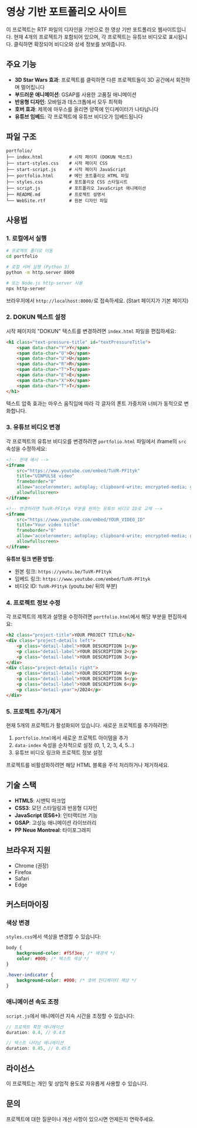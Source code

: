 # 영상 기반 포트폴리오 사이트

이 프로젝트는 RTF 파일의 디자인을 기반으로 한 영상 기반 포트폴리오 웹사이트입니다. 현재 4개의 프로젝트가 포함되어 있으며, 각 프로젝트는 유튜브 비디오로 표시됩니다. 클릭하면 확장되어 비디오와 상세 정보를 보여줍니다.

## 주요 기능

- **3D Star Wars 효과**: 프로젝트를 클릭하면 다른 프로젝트들이 3D 공간에서 회전하며 멀어집니다
- **부드러운 애니메이션**: GSAP를 사용한 고품질 애니메이션
- **반응형 디자인**: 모바일과 데스크톱에서 모두 최적화
- **호버 효과**: 제목에 마우스를 올리면 양쪽에 인디케이터가 나타납니다
- **유튜브 임베드**: 각 프로젝트에 유튜브 비디오가 임베드됩니다

## 파일 구조

```
portfolio/
├── index.html          # 시작 페이지 (DOKUN 텍스트)
├── start-styles.css    # 시작 페이지 CSS
├── start-script.js     # 시작 페이지 JavaScript
├── portfolio.html      # 메인 포트폴리오 HTML 파일
├── styles.css          # 포트폴리오 CSS 스타일시트
├── script.js           # 포트폴리오 JavaScript 애니메이션
├── README.md           # 프로젝트 설명서
└── WebSite.rtf         # 원본 디자인 파일
```

## 사용법

### 1. 로컬에서 실행

```bash
# 프로젝트 폴더로 이동
cd portfolio

# 로컬 서버 실행 (Python 3)
python -m http.server 8000

# 또는 Node.js http-server 사용
npx http-server
```

브라우저에서 `http://localhost:8000/`로 접속하세요. (Start 페이지가 기본 페이지)

### 2. DOKUN 텍스트 설정

시작 페이지의 "DOKUN" 텍스트를 변경하려면 `index.html` 파일을 편집하세요:

```html
<h1 class="text-pressure-title" id="textPressureTitle">
    <span data-char="Y">Y</span>
    <span data-char="O">O</span>
    <span data-char="U">U</span>
    <span data-char="R">R</span>
    <span data-char="T">T</span>
    <span data-char="E">E</span>
    <span data-char="X">X</span>
    <span data-char="T">T</span>
</h1>
```

텍스트 압축 효과는 마우스 움직임에 따라 각 글자의 폰트 가중치와 너비가 동적으로 변화합니다.

### 3. 유튜브 비디오 변경

각 프로젝트의 유튜브 비디오를 변경하려면 `portfolio.html` 파일에서 iframe의 `src` 속성을 수정하세요:

```html
<!-- 현재 예시 -->
<iframe 
    src="https://www.youtube.com/embed/TuVR-PF1tyk" 
    title="UINPULSE video"
    frameborder="0" 
    allow="accelerometer; autoplay; clipboard-write; encrypted-media; gyroscope; picture-in-picture" 
    allowfullscreen>
</iframe>

<!-- 변경하려면 TuVR-PF1tyk 부분을 원하는 유튜브 비디오 ID로 교체 -->
<iframe 
    src="https://www.youtube.com/embed/YOUR_VIDEO_ID" 
    title="Your video title"
    frameborder="0" 
    allow="accelerometer; autoplay; clipboard-write; encrypted-media; gyroscope; picture-in-picture" 
    allowfullscreen>
</iframe>
```

**유튜브 링크 변환 방법:**
- 원본 링크: `https://youtu.be/TuVR-PF1tyk`
- 임베드 링크: `https://www.youtube.com/embed/TuVR-PF1tyk`
- 비디오 ID: `TuVR-PF1tyk` (youtu.be/ 뒤의 부분)

### 4. 프로젝트 정보 수정

각 프로젝트의 제목과 설명을 수정하려면 `portfolio.html`에서 해당 부분을 편집하세요:

```html
<h2 class="project-title">YOUR PROJECT TITLE</h2>
<div class="project-details left">
    <p class="detail-label">YOUR DESCRIPTION 1</p>
    <p class="detail-label">YOUR DESCRIPTION 2</p>
    <p class="detail-label">YOUR DESCRIPTION 3</p>
</div>
<div class="project-details right">
    <p class="detail-label">YOUR DESCRIPTION 4</p>
    <p class="detail-label">YOUR DESCRIPTION 5</p>
    <p class="detail-label">YOUR DESCRIPTION 6</p>
    <p class="detail-year">/2024</p>
</div>
```

### 5. 프로젝트 추가/제거

현재 5개의 프로젝트가 활성화되어 있습니다. 새로운 프로젝트를 추가하려면:

1. `portfolio.html`에서 새로운 프로젝트 아이템을 추가
2. `data-index` 속성을 순차적으로 설정 (0, 1, 2, 3, 4, 5...)
3. 유튜브 비디오 링크와 프로젝트 정보 설정

프로젝트를 비활성화하려면 해당 HTML 블록을 주석 처리하거나 제거하세요.

## 기술 스택

- **HTML5**: 시맨틱 마크업
- **CSS3**: 모던 스타일링과 반응형 디자인
- **JavaScript (ES6+)**: 인터랙티브 기능
- **GSAP**: 고성능 애니메이션 라이브러리
- **PP Neue Montreal**: 타이포그래피

## 브라우저 지원

- Chrome (권장)
- Firefox
- Safari
- Edge

## 커스터마이징

### 색상 변경

`styles.css`에서 색상을 변경할 수 있습니다:

```css
body {
    background-color: #f5f3ee; /* 배경색 */
    color: #000; /* 텍스트 색상 */
}

.hover-indicator {
    background-color: #000; /* 호버 인디케이터 색상 */
}
```

### 애니메이션 속도 조정

`script.js`에서 애니메이션 지속 시간을 조정할 수 있습니다:

```javascript
// 프로젝트 확장 애니메이션
duration: 0.4, // 0.4초

// 텍스트 나타남 애니메이션
duration: 0.45, // 0.45초
```

## 라이선스

이 프로젝트는 개인 및 상업적 용도로 자유롭게 사용할 수 있습니다.

## 문의

프로젝트에 대한 질문이나 개선 사항이 있으시면 언제든지 연락주세요. 
